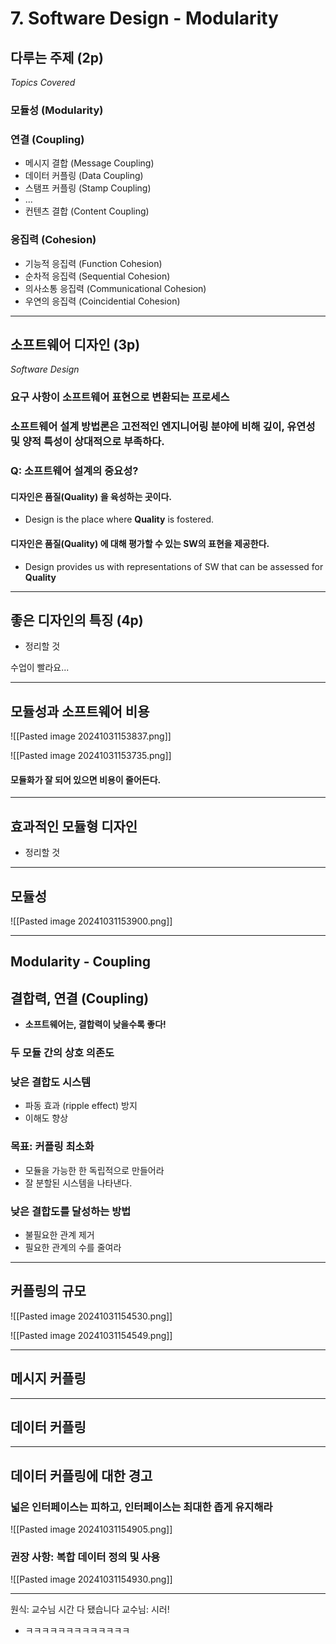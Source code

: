 # 7. Software Design - Modularity
## 다루는 주제 (2p)
*Topics Covered*
### 모듈성 (Modularity)
### 연결 (Coupling)
- 메시지 결합 (Message Coupling)
- 데이터 커플링 (Data Coupling)
- 스탬프 커플링 (Stamp Coupling)
- ...
- 컨텐츠 결합 (Content Coupling)
### 응집력 (Cohesion)
- 기능적 응집력 (Function Cohesion)
- 순차적 응집력 (Sequential Cohesion)
- 의사소통 응집력 (Communicational Cohesion)
- 우연의 응집력 (Coincidential Cohesion)
---
## 소프트웨어 디자인 (3p)
*Software Design*
### 요구 사항이 소프트웨어 표현으로 변환되는 프로세스
### 소프트웨어 설계 방법론은 고전적인 엔지니어링 분야에 비해 깊이, 유연성 및 양적 특성이 상대적으로 부족하다.

### Q: 소프트웨어 설계의 중요성?
#### 디자인은 **품질(Quality)** 을 육성하는 곳이다.
- Design is the place where **Quality** is fostered.
#### 디자인은 **품질(Quality)** 에 대해 평가할 수 있는 SW의 표현을 제공한다.
- Design provides us with representations of SW that can be assessed for **Quality**

---
## 좋은 디자인의 특징 (4p)
- 정리할 것

수업이 빨라요...

---
## 모듈성과 소프트웨어 비용
![[Pasted image 20241031153837.png]]

![[Pasted image 20241031153735.png]]

#### 모듈화가 잘 되어 있으면 비용이 줄어든다.

---
## 효과적인 모듈형 디자인
- 정리할 것

---
## 모듈성
![[Pasted image 20241031153900.png]]

---
## **Modularity - Coupling**
## 결합력, 연결 (Coupling)
- **소프트웨어는, 결합력이 낮을수록 좋다!**
### 두 모듈 간의 상호 의존도
### 낮은 결합도 시스템
- 파동 효과 (ripple effect) 방지
- 이해도 향상

### 목표: 커플링 최소화
- 모듈을 가능한 한 독립적으로 만들어라
- 잘 분할된 시스템을 나타낸다.

### 낮은 결합도를 달성하는 방법
- 불필요한 관계 제거
- 필요한 관계의 수를 줄여라

---
## 커플링의 규모
![[Pasted image 20241031154530.png]]

![[Pasted image 20241031154549.png]]

---
## 메시지 커플링

---
## 데이터 커플링

---
## 데이터 커플링에 대한 경고
### 넓은 인터페이스는 피하고, 인터페이스는 최대한 좁게 유지해라
![[Pasted image 20241031154905.png]]


### 권장 사항: 복합 데이터 정의 및 사용
![[Pasted image 20241031154930.png]]

---
원식: 교수님 시간 다 됐습니다
교수님: 시러!
- ㅋㅋㅋㅋㅋㅋㅋㅋㅋㅋㅋㅋㅋ
